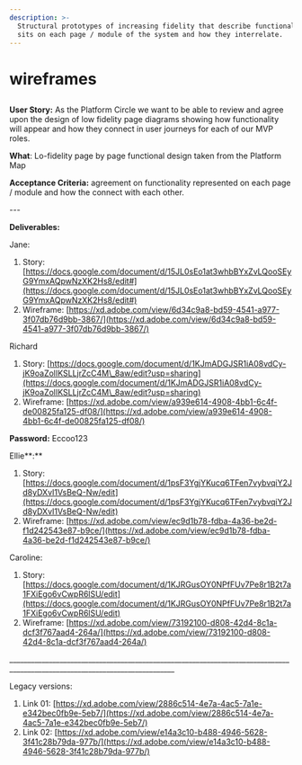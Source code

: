 ```yaml
---
description: >-
  Structural prototypes of increasing fidelity that describe functionality that
  sits on each page / module of the system and how they interrelate.
---
```


# wireframes

##

**User Story:** As the Platform Circle we want to be able to review and agree upon the design of low fidelity page diagrams showing how functionality will appear and how they connect in user journeys for each of our MVP roles.&#x20;

**What**: Lo-fidelity page by page functional design taken from the Platform Map

**Acceptance Criteria:** agreement on functionality represented on each page / module and how the connect with each other.

\---

**Deliverables:**

Jane:

1. Story: [https://docs.google.com/document/d/15JL0sEo1at3whbBYxZvLQooSEyG9YmxAQpwNzXK2Hs8/edit#](https://docs.google.com/document/d/15JL0sEo1at3whbBYxZvLQooSEyG9YmxAQpwNzXK2Hs8/edit#)
2. Wireframe: [https://xd.adobe.com/view/6d34c9a8-bd59-4541-a977-3f07db76d9bb-3867/](https://xd.adobe.com/view/6d34c9a8-bd59-4541-a977-3f07db76d9bb-3867/)

Richard

1. Story: [https://docs.google.com/document/d/1KJmADGJSR1iA08vdCy-jK9oaZolIKSLLjrZcC4M\_8aw/edit?usp=sharing](https://docs.google.com/document/d/1KJmADGJSR1iA08vdCy-jK9oaZolIKSLLjrZcC4M\_8aw/edit?usp=sharing)
2. Wireframe: [https://xd.adobe.com/view/a939e614-4908-4bb1-6c4f-de00825fa125-df08/](https://xd.adobe.com/view/a939e614-4908-4bb1-6c4f-de00825fa125-df08/)

**Password:** Eccoo123

Ellie**:**

1. Story: [https://docs.google.com/document/d/1psF3YgjYKucq6TFen7vybvqiY2Jd8yDXvI1VsBeQ-Nw/edit](https://docs.google.com/document/d/1psF3YgjYKucq6TFen7vybvqiY2Jd8yDXvI1VsBeQ-Nw/edit)
2. Wireframe: [https://xd.adobe.com/view/ec9d1b78-fdba-4a36-be2d-f1d242543e87-b9ce/](https://xd.adobe.com/view/ec9d1b78-fdba-4a36-be2d-f1d242543e87-b9ce/)

Caroline:

1. Story: [https://docs.google.com/document/d/1KJRGusOY0NPfFUv7Pe8r1B2t7a1FXiEgo6vCwpR6lSU/edit](https://docs.google.com/document/d/1KJRGusOY0NPfFUv7Pe8r1B2t7a1FXiEgo6vCwpR6lSU/edit)
2. Wireframe: [https://xd.adobe.com/view/73192100-d808-42d4-8c1a-dcf3f767aad4-264a/](https://xd.adobe.com/view/73192100-d808-42d4-8c1a-dcf3f767aad4-264a/)

\_\_\_\_\_\_\_\_\_\_\_\_\_\_\_\_\_\_\_\_\_\_\_\_\_\_\_\_\_\_\_\_\_\_\_\_\_\_\_\_\_\_\_\_\_\_\_\_\_\_\_\_\_\_\_\_\_\_\_\_\_\_\_\_\_\_\_\_\_\_\_\_\_\_\_\_\_\_\_\_\_\_\_\_\_\_\_\_\_\_\_\_\_\_\_\_\_\_\_\_\_\_\_\_\_\_\_\_\_\_\_\_\_\_\_\_\_\_\_\_\_\_\_\_

Legacy versions:

1. Link 01: [https://xd.adobe.com/view/2886c514-4e7a-4ac5-7a1e-e342bec0fb9e-5eb7/](https://xd.adobe.com/view/2886c514-4e7a-4ac5-7a1e-e342bec0fb9e-5eb7/)
2. Link 02: [https://xd.adobe.com/view/e14a3c10-b488-4946-5628-3f41c28b79da-977b/](https://xd.adobe.com/view/e14a3c10-b488-4946-5628-3f41c28b79da-977b/)

